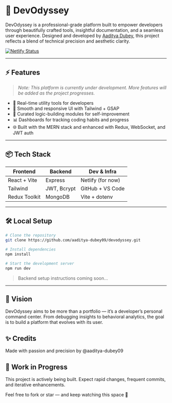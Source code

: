 # 🚀 DevOdyssey

DevOdyssey is a professional-grade platform built to empower developers through beautifully crafted tools, insightful documentation, and a seamless user experience. Designed and developed by [Aaditya Dubey](https://github.com/aaditya-dubey09), this project reflects a blend of technical precision and aesthetic clarity.

[![Netlify Status](https://api.netlify.com/api/v1/badges/1274fbe6-ca2f-43bb-9ad6-53ac9205dc66/deploy-status)](https://app.netlify.com/projects/devodyssey/deploys)

---

## ⚡️ Features

> _Note: This platform is currently under development. More features will be added as the project progresses._

- 🔧 Real-time utility tools for developers
- 🎨 Smooth and responsive UI with Tailwind + GSAP
- 🧠 Curated logic-building modules for self-improvement
- 📊 Dashboards for tracking coding habits and progress
- 🌐 Built with the MERN stack and enhanced with Redux, WebSocket, and JWT auth

---

## 📦 Tech Stack

| Frontend        | Backend         | Dev & Infra       |
|-----------------|------------------|-------------------|
| React + Vite    | Express          | Netlify (for now) |
| Tailwind        | JWT, Bcrypt      | GitHub + VS Code  |
| Redux Toolkit   |  MongoDB         | Vite + dotenv     |

---

## 🛠 Local Setup

```bash
# Clone the repository
git clone https://github.com/aaditya-dubey09/devodyssey.git

# Install dependencies
npm install

# Start the development server
npm run dev
```
> Backend setup instructions coming soon...
---
## 🎯 Vision
DevOdyssey aims to be more than a portfolio — it’s a developer’s personal command center. From debugging insights to behavioral analytics, the goal is to build a platform that evolves with its user.

## ✨ Credits
Made with passion and precision by @aaditya-dubey09

## 🚧 Work in Progress
This project is actively being built. Expect rapid changes, frequent commits, and iterative enhancements.

Feel free to fork or star — and keep watching this space 🌠
